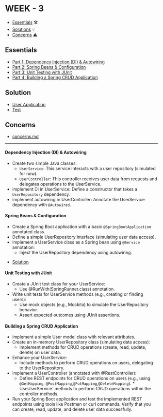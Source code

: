 # WEEK - 3
- [Essentials](#essentials) 🛠️
- [Solutions](#solution) 💡
- [Concerns](#concerns) ⚠️


## Essentials

- [Part 1: Dependency Injection (DI) & Autowiring](#dependency-injection-di--autowiring)
- [Part 2: Spring Beans & Configuration](#spring-beans--configuration)
- [Part 3: Unit Testing with JUnit](#unit-testing-with-junit)
- [Part 4: Building a Spring CRUD Application](#building-a-spring-crud-application)

## Solution
- [User Application](./UserApp/src/main/java/frank/userapp/)
- [Test](./UserApp/src/test/java/frank/userapp/)

## Concerns
- [concerns.md](./concerns.md)


---

#### Dependency Injection (DI) & Autowiring

- Create two simple Java classes:
    - `UserService`: This service interacts with a user repository (simulated for now).
    - `UserController`: This controller receives user data from requests and delegates operations to the UserService.
- Implement DI in UserService:
Define a constructor that takes a  `UserRepository` dependency.
- Implement autowiring in UserController:
Annotate the UserService dependency with `@Autowired`.


#### Spring Beans & Configuration

- Create a Spring Boot application with a basic `@SpringBootApplication` annotated class.
- Define a simple UserRepository interface (simulating user data access).
- Implement a UserService class as a Spring bean using `@Service` annotation:
    - Inject the UserRepository dependency using autowiring.

* [Solution](./Part%202/)

#### Unit Testing with JUnit

- Create a JUnit test class for your UserService:
    - Use @RunWith(SpringRunner.class) annotation.
- Write unit tests for UserService methods (e.g., creating or finding users):
    - Use mock objects (e.g., Mockito) to simulate the UserRepository behavior.
    - Assert expected outcomes using JUnit assertions.


#### Building a Spring CRUD Application

- Implement a simple User model class with relevant attributes.
- Create an in-memory UserRepository class (simulating data access):
    - Implement methods for CRUD operations (create, read, update, delete) on user data.
- Enhance your UserService:
    - Include methods to perform CRUD operations on users, delegating to the UserRepository.
- Implement a UserController (annotated with @RestController):
    - Define REST endpoints for CRUD operations on users (e.g., using `@GetMapping`, `@PostMapping`,`@PutMapping`,`@DeleteMapping`). * UseUserService` methods to perform CRUD operations within the controller methods.
- Run your Spring Boot application and test the implemented REST endpoints using tools like Postman or curl commands. Verify that you can create, read, update, and delete user data successfully.